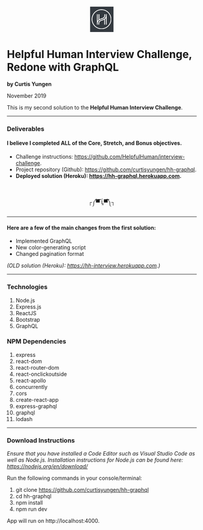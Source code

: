 <p align="center">
  <img src="./client/src/images/logo.png" alt="helpful human logo" />
</p>

# Helpful Human Interview Challenge, Redone with GraphQL
**by Curtis Yungen**

November 2019

This is my second solution to the <b>Helpful Human Interview Challenge</b>. 

<hr/>

### Deliverables

#### I believe I completed ALL of the Core, Stretch, and Bonus objectives.

* Challenge instructions: https://github.com/HelpfulHuman/interview-challenge.
* Project repository (Github): https://github.com/curtisyungen/hh-graphql.
* **Deployed solution (Heroku): https://hh-graphql.herokuapp.com.**

<br/>

<p align="center">┌༼▀̿ Ĺ̯▀̿༽┐</p>

<hr/>

#### Here are a few of the main changes from the first solution:

* Implemented GraphQL
* New color-generating script
* Changed pagination format

*(OLD solution (Heroku): https://hh-interview.herokuapp.com.)*

<hr/>

### Technologies
1) Node.js
2) Express.js
3) ReactJS
4) Bootstrap
5) GraphQL

### NPM Dependencies
1) express
2) react-dom
3) react-router-dom
4) react-onclickoutside
5) react-apollo
6) concurrently
7) cors
8) create-react-app
9) express-graphql
10) graphql
11) lodash

<hr/>

### Download Instructions

*Ensure that you have installed a Code Editor such as Visual Studio Code as well as Node.js.
Installation instructions for Node.js can be found here: https://nodejs.org/en/download/*

Run the following commands in your console/terminal:

1) git clone https://github.com/curtisyungen/hh-graphql
2) cd hh-graphql
3) npm install
4) npm run dev

App will run on http://localhost:4000.
